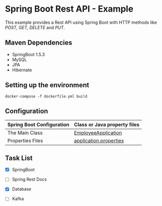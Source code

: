 # Spring Boot Rest API - Example

This example provides a Rest API using Spring Boot with HTTP methods like *POST, GET, DELETE* and *PUT*.

## Maven Dependencies

* SpringBoot 1.5.3
* MySQL
* JPA
* Hibernate


## Setting up the environment

``docker-compose -f dockerfile.yml build``

## Configuration

|Spring Boot Configuration | Class or Java property files  |
|--------------------------|---|
|The Main Class | [EmployeeApplication](https://github.com/renancetauro/SpringBootRestExample/blob/master/src/main/java/employee/EmployeeApplication.java) |
|Properties Files | [application.properties](https://github.com/renancetauro/SpringBootRestExample/blob/master/src/main/resources/application.properties)

## Task List
- [x] SpringBoot
- [ ] Spring Rest Docs
- [x] Database
- [ ] Kafka

